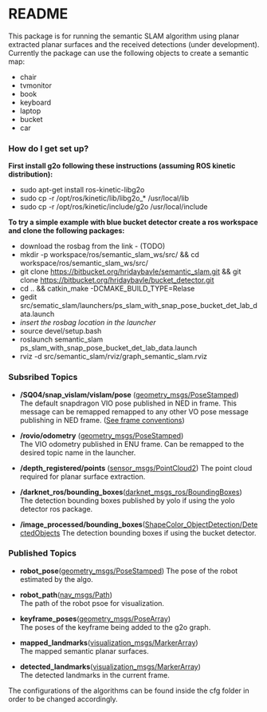 # README #

This package is for running the semantic SLAM algorithm using planar extracted planar surfaces and the received detections (under development). Currently the package can use the following objects to create a semantic map:

- chair
- tvmonitor
- book
- keyboard
- laptop
- bucket
- car



### How do I get set up? 

**First install g2o following these instructions (assuming ROS kinetic distribution):**

- sudo apt-get install ros-kinetic-libg2o
- sudo cp -r /opt/ros/kinetic/lib/libg2o_* /usr/local/lib
- sudo cp -r /opt/ros/kinetic/include/g2o /usr/local/include

**To try a simple example with blue bucket detector create a ros workspace and clone the following packages:**

- download the rosbag from the link - (TODO)
- mkdir -p workspace/ros/semantic_slam_ws/src/ && cd workspace/ros/semantic_slam_ws/src/
- git clone https://bitbucket.org/hridaybavle/semantic_slam.git && git clone https://bitbucket.org/hridaybavle/bucket_detector.git
- cd .. && catkin_make -DCMAKE_BUILD_TYPE=Relase
-  gedit src/sematic_slam/launchers/ps_slam_with_snap_pose_bucket_det_lab_data.launch 
- *insert the rosbag location in the launcher*
- source devel/setup.bash
- roslaunch semantic_slam ps_slam_with_snap_pose_bucket_det_lab_data.launch 
- rviz -d src/semantic_slam/rviz/graph_semantic_slam.rviz

### Subsribed Topics 

- **/SQ04/snap_vislam/vislam/pose** ([geometry_msgs/PoseStamped](http://docs.ros.org/api/geometry_msgs/html/msg/PoseStamped.html))  
The default snapdragon VIO pose published in NED in frame. This message can be remapped remapped to any other VO pose message publishing in NED frame. ([See frame conventions](https://en.wikipedia.org/wiki/Axes_conventions))


- **/rovio/odometry** ([geometry_msgs/PoseStamped](http://docs.ros.org/melodic/api/nav_msgs/html/msg/Odometry.html))  
The VIO odometry published in ENU frame. Can be remapped to the desired topic name in the launcher. 


- **/depth_registered/points** ([sensor_msgs/PointCloud2](http://docs.ros.org/melodic/api/sensor_msgs/html/msg/PointCloud2.html)) 
The point cloud required for planar surface extraction. 


- **/darknet_ros/bounding_boxes**([darknet_msgs_ros/BoundingBoxes](https://github.com/leggedrobotics/darknet_ros))  
The detection bounding boxes published by yolo if using the yolo detector ros package. 

- **/image_processed/bounding_boxes**([ShapeColor_ObjectDetection/DetectedObjects](https://hridaybavle@bitbucket.org/hridaybavle/bucket_detector.git)
The detection bounding boxes if using the bucket detector.


### Published Topics

- **robot_pose**([geometry_msgs/PoseStamped](http://docs.ros.org/melodic/api/nav_msgs/html/msg/Odometry.html)) 
The pose of the robot estimated by the algo.

- **robot_path**([nav_msgs/Path](http://docs.ros.org/melodic/api/nav_msgs/html/msg/Path.html))  
The path of the robot psoe for visualization.

- **keyframe_poses**([geometry_msgs/PoseArray](http://docs.ros.org/melodic/api/geometry_msgs/html/msg/PoseArray.html))  
The poses of the keyframe being added to the g2o graph.

- **mapped_landmarks**([visualization_msgs/MarkerArray](http://docs.ros.org/melodic/api/visualization_msgs/html/msg/MarkerArray.html))  
The mapped semantic planar surfaces.

- **detected_landmarks**([visualization_msgs/MarkerArray](http://docs.ros.org/melodic/api/visualization_msgs/html/msg/MarkerArray.html))  
The detected landmarks in the current frame. 

The configurations of the algorithms can be found inside the cfg folder in order to be changed accordingly.








